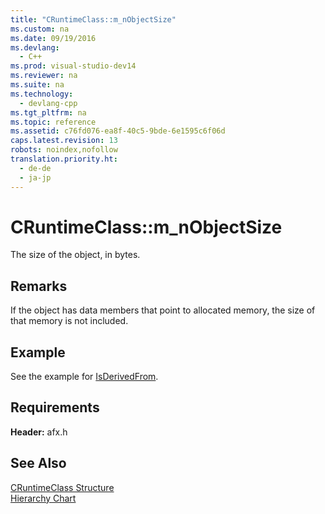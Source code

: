 ```yaml
---
title: "CRuntimeClass::m_nObjectSize"
ms.custom: na
ms.date: 09/19/2016
ms.devlang: 
  - C++
ms.prod: visual-studio-dev14
ms.reviewer: na
ms.suite: na
ms.technology: 
  - devlang-cpp
ms.tgt_pltfrm: na
ms.topic: reference
ms.assetid: c76fd076-ea8f-40c5-9bde-6e1595c6f06d
caps.latest.revision: 13
robots: noindex,nofollow
translation.priority.ht: 
  - de-de
  - ja-jp
---
```

# CRuntimeClass::m_nObjectSize
The size of the object, in bytes.  
  
## Remarks  
 If the object has data members that point to allocated memory, the size of that memory is not included.  
  
## Example  
 See the example for [IsDerivedFrom](../vs140/CRuntimeClass--IsDerivedFrom.md).  
  
## Requirements  
 **Header:** afx.h  
  
## See Also  
 [CRuntimeClass Structure](../vs140/CRuntimeClass-Structure.md)   
 [Hierarchy Chart](../vs140/Hierarchy-Chart.md)